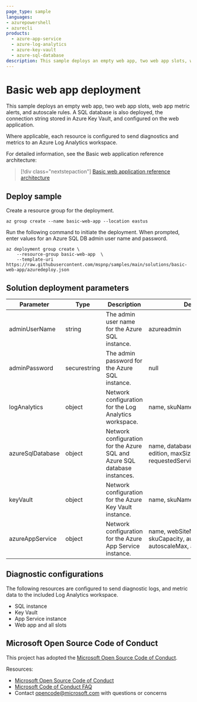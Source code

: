 ```yaml
---
page_type: sample
languages:
- azurepowershell
- azurecli
products:
  - azure-app-service
  - azure-log-analytics
  - azure-key-vault
  - azure-sql-database
description: This sample deploys an empty web app, two web app slots, web app metric alerts, and autoscale rules. A SQL database is also deployed, the connection string stored in Azure Key Vault, and configured on the web application. 
---
```


# Basic web app deployment

This sample deploys an empty web app, two web app slots, web app metric alerts, and autoscale rules. A SQL database is also deployed, the connection string stored in Azure Key Vault, and configured on the web application.

Where applicable, each resource is configured to send diagnostics and metrics to an Azure Log Analytics workspace.

For detailed information, see the Basic web application reference architecture:

> [!div class="nextstepaction"]
> [Basic web application reference architecture](https://learn.microsoft.com/azure/architecture/reference-architectures/app-service-web-app/basic-web-app)

## Deploy sample

Create a resource group for the deployment.

```azurecli-interactive
az group create --name basic-web-app --location eastus
```

Run the following command to initiate the deployment. When prompted, enter values for an Azure SQL DB admin user name and password.

```azurecli-interactive
az deployment group create \
    --resource-group basic-web-app  \
    --template-uri https://raw.githubusercontent.com/mspnp/samples/main/solutions/basic-web-app/azuredeploy.json
```

## Solution deployment parameters

| Parameter | Type | Description | Default |
|---|---|---|--|
| adminUserName | string | The admin user name for the Azure SQL instance. | azureadmin |
| adminPassword | securestring | The admin password for the Azure SQL instance. | null |
| logAnalytics | object | Network configuration for the Log Analytics workspace. | name, skuName |
| azureSqlDatabase | object | Network configuration for the Azure SQL and Azure SQL database instances. | name, databaseName, collation, edition, maxSizeBytes, requestedServiceObjectiveName |
| keyVault | object | Network configuration for the Azure Key Vault instance. | name, skuName, skuFamily |
| azureAppService | object | Network configuration for the Azure App Service instance. | name, webSiteName, skuName, skuCapacity, autoScaleMin, autoscaleMax, autoscaleDefault |

## Diagnostic configurations

The following resources are configured to send diagnostic logs, and metric data to the included Log Analytics workspace.

- SQL instance
- Key Vault
- App Service instance
- Web app and all slots

## Microsoft Open Source Code of Conduct

This project has adopted the [Microsoft Open Source Code of Conduct](https://opensource.microsoft.com/codeofconduct/).

Resources:

- [Microsoft Open Source Code of Conduct](https://opensource.microsoft.com/codeofconduct/)
- [Microsoft Code of Conduct FAQ](https://opensource.microsoft.com/codeofconduct/faq/)
- Contact [opencode@microsoft.com](mailto:opencode@microsoft.com) with questions or concerns
